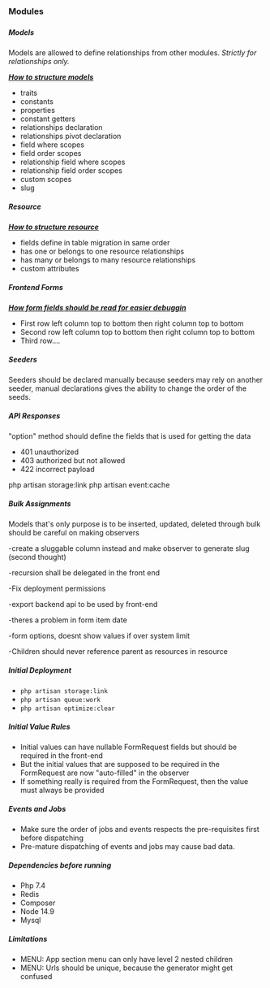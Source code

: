 <h3>Modules <h3>

<h5>Models</h5>
<p>Models are allowed to define relationships from other modules. <i>Strictly for relationships only.</i></p>
<p><u><b><i>How to structure models</i></b></u></p>
<ul>
<li>traits</li>
<li>constants</li>
<li>properties</li>
<li>constant getters</li>
<li>relationships declaration</li>
<li>relationships pivot declaration</li>
<li>field where scopes</li>
<li>field order scopes</li>
<li>relationship field where scopes</li>
<li>relationship field order scopes</li>
<li>custom scopes</li>
<li>slug</li>
</ul>

<h5>Resource</h5>
<p><u><b><i>How to structure resource</i></b></u></p>
<ul>
<li>fields define in table migration in same order</li>
<li>has one or belongs to one resource relationships</li>
<li>has many or belongs to many resource relationships</li>
<li>custom attributes</li>
</ul>

<h5>Frontend Forms</h5>
<p><u><b><i>How form fields should be read for easier debuggin</i></b></u></p>
<ul>
<li>First row left column top to bottom then right column top to bottom</li>
<li>Second row left column top to bottom then right column top to bottom</li>
<li>Third row....</li>
</ul>

<h5>Seeders</h5>
<p>Seeders should be declared manually because seeders may rely on another seeder, manual declarations gives the ability to change the order of the
seeds.</p>


<h5>API Responses</h5>
<p>"option" method should define the fields that is used for getting the data</p>

<ul>
<li>401 unauthorized</li>
<li>403 authorized but not allowed</li>
<li>422 incorrect payload</li>
</ul>


php artisan storage:link php artisan event:cache

<h5>Bulk Assignments</h5>
<p>Models that's only purpose is to be inserted, updated, deleted through bulk should be careful on making observers</p>




-create a sluggable column instead and make observer to generate slug (second thought)

-recursion shall be delegated in the front end

-Fix deployment permissions

-export backend api to be used by front-end

-theres a problem in form item date

-form options, doesnt show values if over system limit

-Children should never reference parent as resources in resource

<h5>Initial Deployment</h5>
<ul>
<li><code>php artisan storage:link</code></li>
<li><code>php artisan queue:work</code></li>
<li><code>php artisan optimize:clear</code></li>
</ul>


<h5>Initial Value Rules</h5>
<ul>
<li>Initial values can have nullable FormRequest fields but should be required in the front-end</li>
<li>But the initial values that are supposed to be required in the FormRequest are now "auto-filled" in the observer</li>
<li>If something really is required from the FormRequest, then the value must always be provided</li>
</ul>

<h5>Events and Jobs</h5>
<ul>
<li>Make sure the order of jobs and events respects the pre-requisites first before dispatching</li>
<li>Pre-mature dispatching of events and jobs may cause bad data.</li>
</ul>


<h5>Dependencies before running</h5>
<ul>
<li>Php 7.4</li>
<li>Redis</li>
<li>Composer</li>
<li>Node 14.9</li>
<li>Mysql</li>
</ul>


<h5>Limitations</h5>
<ul>
<li>MENU: App section menu can only have level 2 nested children</li>
<li>MENU: Urls should be unique, because the generator might get confused</li>
</ul>
